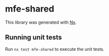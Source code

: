 # mfe-shared

This library was generated with [Nx](https://nx.dev).

## Running unit tests

Run `nx test mfe-shared` to execute the unit tests.
